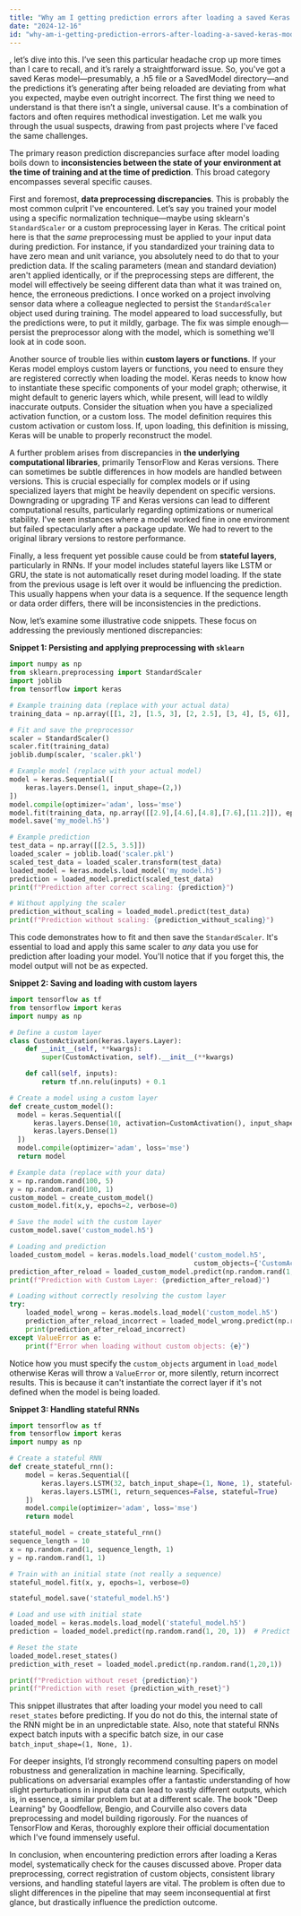 ```yaml
---
title: "Why am I getting prediction errors after loading a saved Keras model?"
date: "2024-12-16"
id: "why-am-i-getting-prediction-errors-after-loading-a-saved-keras-model"
---
```


, let’s dive into this. I’ve seen this particular headache crop up more times than I care to recall, and it’s rarely a straightforward issue. So, you've got a saved Keras model—presumably, a .h5 file or a SavedModel directory—and the predictions it’s generating after being reloaded are deviating from what you expected, maybe even outright incorrect. The first thing we need to understand is that there isn’t a single, universal cause. It's a combination of factors and often requires methodical investigation. Let me walk you through the usual suspects, drawing from past projects where I've faced the same challenges.

The primary reason prediction discrepancies surface after model loading boils down to **inconsistencies between the state of your environment at the time of training and at the time of prediction**. This broad category encompasses several specific causes.

First and foremost, **data preprocessing discrepancies**. This is probably the most common culprit I've encountered. Let’s say you trained your model using a specific normalization technique—maybe using sklearn's `StandardScaler` or a custom preprocessing layer in Keras. The critical point here is that the *same* preprocessing must be applied to your input data during prediction. For instance, if you standardized your training data to have zero mean and unit variance, you absolutely need to do that to your prediction data. If the scaling parameters (mean and standard deviation) aren't applied identically, or if the preprocessing steps are different, the model will effectively be seeing different data than what it was trained on, hence, the erroneous predictions. I once worked on a project involving sensor data where a colleague neglected to persist the `StandardScaler` object used during training. The model appeared to load successfully, but the predictions were, to put it mildly, garbage. The fix was simple enough—persist the preprocessor along with the model, which is something we'll look at in code soon.

Another source of trouble lies within **custom layers or functions**. If your Keras model employs custom layers or functions, you need to ensure they are registered correctly when loading the model. Keras needs to know how to instantiate these specific components of your model graph; otherwise, it might default to generic layers which, while present, will lead to wildly inaccurate outputs. Consider the situation when you have a specialized activation function, or a custom loss. The model definition requires this custom activation or custom loss. If, upon loading, this definition is missing, Keras will be unable to properly reconstruct the model.

A further problem arises from discrepancies in **the underlying computational libraries**, primarily TensorFlow and Keras versions. There can sometimes be subtle differences in how models are handled between versions. This is crucial especially for complex models or if using specialized layers that might be heavily dependent on specific versions. Downgrading or upgrading TF and Keras versions can lead to different computational results, particularly regarding optimizations or numerical stability. I've seen instances where a model worked fine in one environment but failed spectacularly after a package update. We had to revert to the original library versions to restore performance.

Finally, a less frequent yet possible cause could be from **stateful layers**, particularly in RNNs. If your model includes stateful layers like LSTM or GRU, the state is not automatically reset during model loading. If the state from the previous usage is left over it would be influencing the prediction. This usually happens when your data is a sequence. If the sequence length or data order differs, there will be inconsistencies in the predictions.

Now, let’s examine some illustrative code snippets. These focus on addressing the previously mentioned discrepancies:

**Snippet 1: Persisting and applying preprocessing with `sklearn`**

```python
import numpy as np
from sklearn.preprocessing import StandardScaler
import joblib
from tensorflow import keras

# Example training data (replace with your actual data)
training_data = np.array([[1, 2], [1.5, 3], [2, 2.5], [3, 4], [5, 6]], dtype=float)

# Fit and save the preprocessor
scaler = StandardScaler()
scaler.fit(training_data)
joblib.dump(scaler, 'scaler.pkl')

# Example model (replace with your actual model)
model = keras.Sequential([
    keras.layers.Dense(1, input_shape=(2,))
])
model.compile(optimizer='adam', loss='mse')
model.fit(training_data, np.array([[2.9],[4.6],[4.8],[7.6],[11.2]]), epochs=10, verbose=0)
model.save('my_model.h5')

# Example prediction
test_data = np.array([[2.5, 3.5]])
loaded_scaler = joblib.load('scaler.pkl')
scaled_test_data = loaded_scaler.transform(test_data)
loaded_model = keras.models.load_model('my_model.h5')
prediction = loaded_model.predict(scaled_test_data)
print(f"Prediction after correct scaling: {prediction}")

# Without applying the scaler
prediction_without_scaling = loaded_model.predict(test_data)
print(f"Prediction without scaling: {prediction_without_scaling}")

```

This code demonstrates how to fit and then save the `StandardScaler`. It's essential to load and apply this same scaler to *any* data you use for prediction after loading your model. You'll notice that if you forget this, the model output will not be as expected.

**Snippet 2: Saving and loading with custom layers**

```python
import tensorflow as tf
from tensorflow import keras
import numpy as np

# Define a custom layer
class CustomActivation(keras.layers.Layer):
    def __init__(self, **kwargs):
        super(CustomActivation, self).__init__(**kwargs)

    def call(self, inputs):
        return tf.nn.relu(inputs) + 0.1

# Create a model using a custom layer
def create_custom_model():
  model = keras.Sequential([
      keras.layers.Dense(10, activation=CustomActivation(), input_shape=(5,)),
      keras.layers.Dense(1)
  ])
  model.compile(optimizer='adam', loss='mse')
  return model

# Example data (replace with your data)
x = np.random.rand(100, 5)
y = np.random.rand(100, 1)
custom_model = create_custom_model()
custom_model.fit(x,y, epochs=2, verbose=0)

# Save the model with the custom layer
custom_model.save('custom_model.h5')

# Loading and prediction
loaded_custom_model = keras.models.load_model('custom_model.h5',
                                              custom_objects={'CustomActivation': CustomActivation}) # Necessary for Keras to find the layer definition
prediction_after_reload = loaded_custom_model.predict(np.random.rand(1, 5))
print(f"Prediction with Custom Layer: {prediction_after_reload}")

# Loading without correctly resolving the custom layer
try:
    loaded_model_wrong = keras.models.load_model('custom_model.h5')
    prediction_after_reload_incorrect = loaded_model_wrong.predict(np.random.rand(1,5))
    print(prediction_after_reload_incorrect)
except ValueError as e:
    print(f"Error when loading without custom objects: {e}")

```
Notice how you must specify the `custom_objects` argument in `load_model` otherwise Keras will throw a `ValueError` or, more silently, return incorrect results. This is because it can't instantiate the correct layer if it's not defined when the model is being loaded.

**Snippet 3: Handling stateful RNNs**

```python
import tensorflow as tf
from tensorflow import keras
import numpy as np

# Create a stateful RNN
def create_stateful_rnn():
    model = keras.Sequential([
        keras.layers.LSTM(32, batch_input_shape=(1, None, 1), stateful=True, return_sequences=True),
        keras.layers.LSTM(1, return_sequences=False, stateful=True)
    ])
    model.compile(optimizer='adam', loss='mse')
    return model

stateful_model = create_stateful_rnn()
sequence_length = 10
x = np.random.rand(1, sequence_length, 1)
y = np.random.rand(1, 1)

# Train with an initial state (not really a sequence)
stateful_model.fit(x, y, epochs=1, verbose=0)

stateful_model.save('stateful_model.h5')

# Load and use with initial state
loaded_model = keras.models.load_model('stateful_model.h5')
prediction = loaded_model.predict(np.random.rand(1, 20, 1))  # Predict with a longer sequence.

# Reset the state
loaded_model.reset_states()
prediction_with_reset = loaded_model.predict(np.random.rand(1,20,1))

print(f"Prediction without reset {prediction}")
print(f"Prediction with reset {prediction_with_reset}")
```

This snippet illustrates that after loading your model you need to call `reset_states` before predicting. If you do not do this, the internal state of the RNN might be in an unpredictable state. Also, note that stateful RNNs expect batch inputs with a specific batch size, in our case `batch_input_shape=(1, None, 1)`.

For deeper insights, I’d strongly recommend consulting papers on model robustness and generalization in machine learning. Specifically, publications on adversarial examples offer a fantastic understanding of how slight perturbations in input data can lead to vastly different outputs, which is, in essence, a similar problem but at a different scale. The book "Deep Learning" by Goodfellow, Bengio, and Courville also covers data preprocessing and model building rigorously. For the nuances of TensorFlow and Keras, thoroughly explore their official documentation which I've found immensely useful.

In conclusion, when encountering prediction errors after loading a Keras model, systematically check for the causes discussed above. Proper data preprocessing, correct registration of custom objects, consistent library versions, and handling stateful layers are vital. The problem is often due to slight differences in the pipeline that may seem inconsequential at first glance, but drastically influence the prediction outcome.
